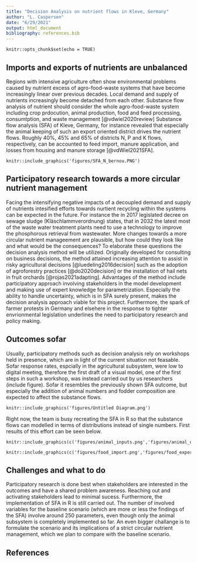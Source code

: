 ```yaml
---
title: "Decision Analysis on nutrient flows in Kleve, Germany"
author: "L. Caspersen"
date: "6/29/2021"
output: html_document
bibliography: references.bib
---
```


```{r setup, include=FALSE}
knitr::opts_chunk$set(echo = TRUE)
```

## Imports and exports of nutrients are unbalanced

Regions with intensive agriculture often show environmental problems caused by nutrient excess of agro-food-waste systems that have become increasingly linear over previous decades. Local demand and supply of nutrients increasingly become detached from each other. Substance flow analysis of nutrient should consider the whole agro-food-waste system including crop prdocution, animal production, food and feed processing, consumtption, and waste management [@vdwiel2020review] Substance flow analysis (SFA) of Kleve, Germany, for instance revealed that especially the animal keeping of such an export oriented district drives the nutrient flows. Roughly 40%, 45% and 65% of districts N, P and K flows, respectively, can be accounted to feed import, manure application, and losses from housing and manure storage [@vdWiel2021SFA]. 


```{r,out.width = "100%", echo = FALSE,fig.align='center', fig.show='hold', fig.cap="Nitrogen SFA with flows in ton year-1. I=import E=export. WwT=wastewater treatment."}
knitr::include_graphics('figures/SFA_N_bernou.PNG')

```


## Participatory research towards a more circular nutrient management

Facing the intensifying negative impacts of a decoupled demand and supply of nutrients intesified efforts towards nurtient recycling within the systems can be expected in the future. For instance the in 2017 legislated decree on sewage sludge 
(Kläschlammverordnung) states, that in 2032 the latest most of the waste water treatment plants need to use a technology
to improve the phosphorous retrieval from wastewater. More changes towards a more circular nutrient 
manageement are plausible, but how could they look like and what would be the consequences? To elaborate these questions
the decision analysis method will be utilized. Originally developed for consulting on business decisions, the method
attained increasing attention to assist in risky agricultural decisions [@luedeling2016decision] such as the adoption of agroforestry practices [@do2020decision] or the installation of hail nets in fruit orchards [@rojas2021adapting]. Advantages of the method include participatory approach involving stakeholders in the model development and making use of expert knowledge for parametrization. Especially the ability to handle uncertainty, which is in SFA surely present, makes the decision analysis approach viable for this project. Furthermore, the spark of farmer protests in Germany and elsehere in the response to tighter envrionmental legislation underlines the need to participatory research and policy making. 

## Outcomes sofar

Usually, participatory methods such as decision analysis rely on workshops held in presence, which are in light of the current situation not feasable. Sofar response rates, espcially in the agricultural subsystem, were low to digital meeting, therefore the first draft of a visual model, one of the first steps in such a workshop, was instead carried out by us researchers (include figure). Sofar it resembles the previously shown SFA outcome, but especially the addition of animal numbers and fodder composition are expected to affect the substance flows. 


```{r,out.width = "80%", echo = FALSE,fig.align='center', fig.show='hold', fig.cap="Graphical model of agro-food-waste system"}
knitr::include_graphics('figures/Untitled Diagram.png')

```


Right now, the team is busy recreating the SFA in R so that the substance flows can modelled in terms of distributions instead of single numbers. First results of this effort can be seen below.


```{r,out.width = "50%", echo = FALSE,fig.align='center', fig.show='hold', fig.cap="Entering and leaving flows of the animal subsystem"}
knitr::include_graphics(c('figures/animal_inputs.png','figures/animal_outputs.png'))

```


```{r,out.width = "50%", echo = FALSE,fig.align='center', fig.show='hold', fig.cap="Import and export of food (excluding crops) in Kleve"}
knitr::include_graphics(c('figures/food_import.png','figures/food_export.png'))

```

## Challenges and what to do

Participatory research is done best when stakeholders are interested in the outcomes and have a shared problem awareness. Reaching out and activating stakeholders lead to minimal sucess. Furthermore, the implementation of SFA in R is still carried out. The number of involved variables for the baseline scenario (which are more or less the findings of the SFA) involve around 250 parameters, even though only the animal subsystem is completely implemented so far. An even bigger challange is to formulate the scenario and its implications of a strict circular nutrient management, which we plan to compare with the baseline scenario.

## References

